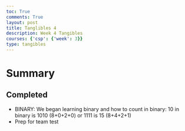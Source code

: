 ```yaml
---
toc: True
comments: True
layout: post
title: Tanglibles 4
description: Week 4 Tangibles
courses: {'csp': {'week': 3}}
type: tangibles
---
```


# Summary


## Completed
- BINARY: We began learning binary and how to count in binary: 10 in binary is 1010 (8+0+2+0) or 1111 is 15 (8+4+2+1)
- Prep for team test

